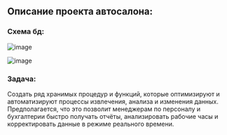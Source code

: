 ## Описание проекта автосалона:

### Схема бд:
![image](https://github.com/user-attachments/assets/4a51dd99-bb5b-481b-a159-a6344ce21b8c)

![image](https://github.com/user-attachments/assets/8b5e85c5-1e83-4e75-824a-3ef907e7fc3e)

### Задача:
Создать ряд хранимых процедур и функций, которые оптимизируют и автоматизируют процессы извлечения, анализа и изменения данных. Предполагается, что это позволит менеджерам по персоналу и бухгалтерии быстро получать отчёты, анализировать рабочие часы и корректировать данные в режиме реального времени.
